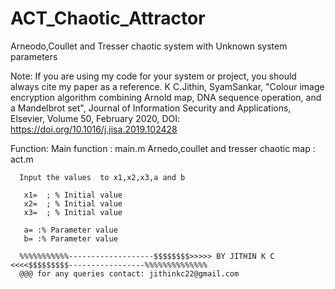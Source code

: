 # ACT_Chaotic_Attractor

Arneodo,Coullet and Tresser chaotic system with Unknown system parameters

Note: If you are using my code for your system or project, you should always cite my paper as a reference. K C.Jithin, SyamSankar, "Colour image encryption algorithm combining Arnold map, DNA sequence operation, and a Mandelbrot set", Journal of Information Security and Applications, Elsevier, Volume 50, February 2020, DOI: https://doi.org/10.1016/j.jisa.2019.102428

   Function:
      Main function                          : main.m
      Arnedo,coullet and tresser chaotic map : act.m
      
      Input the values  to x1,x2,x3,a and b

       x1=  ; % Initial value
       x2=  ; % Initial value
       x3=  ; % Initial value
       
       a= :% Parameter value
       b= :% Parameter value

      %%%%%%%%%%%-------------------$$$$$$$$>>>>> BY JITHIN K C <<<<$$$$$$$$$-----------------%%%%%%%%%%%%%% 
      @@@ for any queries contact: jithinkc22@gmail.com
